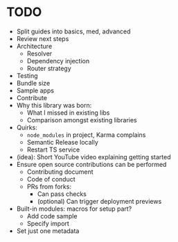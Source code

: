 # TODO

- Split guides into basics, med, advanced
- Review next steps
- Architecture
  - Resolver
  - Dependency injection
  - Router strategy
- Testing
- Bundle size
- Sample apps
- Contribute
- Why this library was born:
  - What I missed in existing libs
  - Comparison amongst existing libraries
- Quirks:
  - `node_modules` in project, Karma complains
  - Semantic Release locally
  - Restart TS service
- (idea): Short YouTube video explaining getting started
- Ensure open source contributions can be performed
  - Contributing document
  - Code of conduct
  - PRs from forks:
    - Can pass checks
    - (optional) Can trigger deployment previews
- Built-in modules: macros for setup part?
  - Add code sample
  - Specify import
- Set just one metadata

